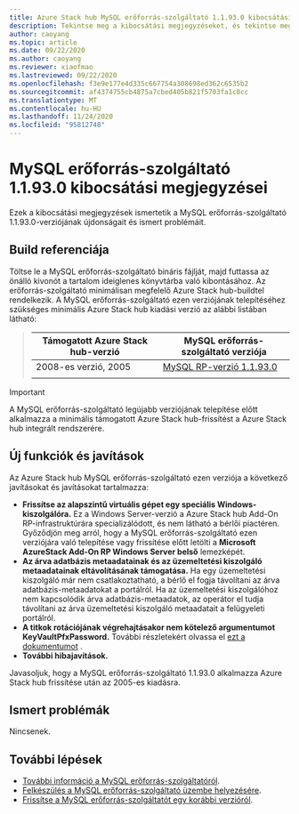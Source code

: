 ```yaml
---
title: Azure Stack hub MySQL erőforrás-szolgáltató 1.1.93.0 kibocsátási megjegyzései
description: Tekintse meg a kibocsátási megjegyzéseket, és tekintse meg az Azure Stack hub MySQL erőforrás-szolgáltató 1.1.93.0 frissítésének újdonságait.
author: caoyang
ms.topic: article
ms.date: 09/22/2020
ms.author: caoyang
ms.reviewer: xiaofmao
ms.lastreviewed: 09/22/2020
ms.openlocfilehash: f3e9e177e4d335c667754a308698ed362c6535b2
ms.sourcegitcommit: af4374755cb4875a7cbed405b821f5703fa1c8cc
ms.translationtype: MT
ms.contentlocale: hu-HU
ms.lasthandoff: 11/24/2020
ms.locfileid: "95812748"
---
```

# <a name="mysql-resource-provider-11930-release-notes"></a>MySQL erőforrás-szolgáltató 1.1.93.0 kibocsátási megjegyzései

Ezek a kibocsátási megjegyzések ismertetik a MySQL erőforrás-szolgáltató 1.1.93.0-verziójának újdonságait és ismert problémáit.

## <a name="build-reference"></a>Build referenciája
Töltse le a MySQL erőforrás-szolgáltató bináris fájlját, majd futtassa az önálló kivonót a tartalom ideiglenes könyvtárba való kibontásához. Az erőforrás-szolgáltató minimálisan megfelelő Azure Stack hub-buildtel rendelkezik. A MySQL erőforrás-szolgáltató ezen verziójának telepítéséhez szükséges minimális Azure Stack hub kiadási verzió az alábbi listában látható:

> |Támogatott Azure Stack hub-verzió|MySQL erőforrás-szolgáltató verziója|
> |-----|-----|
> |2008-es verzió, 2005|[MySQL RP-verzió 1.1.93.0](https://aka.ms/azshmysqlrp11930)|  
> |     |     |

> [!IMPORTANT]
> A MySQL erőforrás-szolgáltató legújabb verziójának telepítése előtt alkalmazza a minimális támogatott Azure Stack hub-frissítést a Azure Stack hub integrált rendszerére.

## <a name="new-features-and-fixes"></a>Új funkciók és javítások

Az Azure Stack hub MySQL erőforrás-szolgáltató ezen verziója a következő javításokat és javításokat tartalmazza:

- **Frissítse az alapszintű virtuális gépet egy speciális Windows-kiszolgálóra.** Ez a Windows Server-verzió a Azure Stack hub Add-On RP-infrastruktúrára specializálódott, és nem látható a bérlői piactéren. Győződjön meg arról, hogy a MySQL erőforrás-szolgáltató ezen verziójára való telepítése vagy frissítése előtt letölti a **Microsoft AzureStack Add-On RP Windows Server belső** lemezképét.
- **Az árva adatbázis metaadatainak és az üzemeltetési kiszolgáló metaadatainak eltávolításának támogatása.** Ha egy üzemeltetési kiszolgáló már nem csatlakoztatható, a bérlő el fogja távolítani az árva adatbázis-metaadatokat a portálról. Ha az üzemeltetési kiszolgálóhoz nem kapcsolódik árva adatbázis-metaadatok, az operátor el tudja távolítani az árva üzemeltetési kiszolgáló metaadatait a felügyeleti portálról.
- **A titkok rotációjának végrehajtásakor nem kötelező argumentumot KeyVaultPfxPassword.** További részletekért olvassa el [ezt a dokumentumot](azure-stack-sql-resource-provider-maintain.md#secrets-rotation) .
- **További hibajavítások.**

Javasoljuk, hogy a MySQL erőforrás-szolgáltató 1.1.93.0 alkalmazza Azure Stack hub frissítése után az 2005-es kiadásra.

## <a name="known-issues"></a>Ismert problémák
Nincsenek.

## <a name="next-steps"></a>További lépések

- [További információ a MySQL erőforrás-szolgáltatóról](azure-stack-mysql-resource-provider.md).
- [Felkészülés a MySQL erőforrás-szolgáltató üzembe helyezésére](azure-stack-mysql-resource-provider-deploy.md#prerequisites).
- [Frissítse a MySQL erőforrás-szolgáltatót egy korábbi verzióról](azure-stack-mysql-resource-provider-update.md).
